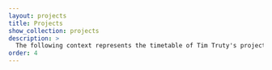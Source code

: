 ```yaml
---
layout: projects
title: Projects
show_collection: projects
description: >
  The following context represents the timetable of Tim Truty's projects that he has been working during his successful career as a researcher.
order: 4
---
```

